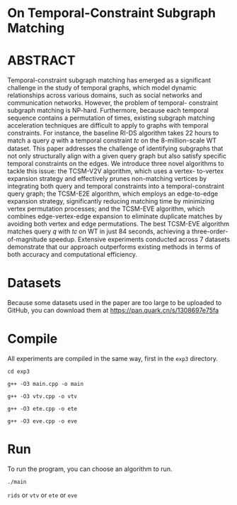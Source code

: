 # On Temporal-Constraint Subgraph Matching
# ABSTRACT
Temporal-constraint subgraph matching has emerged as a significant challenge in the study of temporal graphs, which model dynamic relationships across various domains, such as social networks and communication networks. However, the problem of temporal- constraint subgraph matching is NP-hard. Furthermore, because each temporal sequence contains a permutation of times, existing subgraph matching acceleration techniques are difficult to apply to graphs with temporal constraints. For instance, the baseline RI-DS algorithm takes 22 hours to match a query 𝑞 with a temporal constraint 𝑡𝑐 on the 8-million-scale WT dataset. This paper addresses the challenge of identifying subgraphs that not only structurally align with a given query graph but also satisfy specific temporal constraints on the edges. We introduce three novel algorithms to tackle this issue: the TCSM-V2V algorithm, which uses a vertex- to-vertex expansion strategy and effectively prunes non-matching vertices by integrating both query and temporal constraints into a temporal-constraint query graph; the TCSM-E2E algorithm, which employs an edge-to-edge expansion strategy, significantly reducing matching time by minimizing vertex permutation processes; and the TCSM-EVE algorithm, which combines edge-vertex-edge expansion to eliminate duplicate matches by avoiding both vertex and edge permutations. The best TCSM-EVE algorithm matches query 𝑞 with 𝑡𝑐 on WT in just 84 seconds, achieving a three-order- of-magnitude speedup. Extensive experiments conducted across 7 datasets demonstrate that our approach outperforms existing methods in terms of both accuracy and computational efficiency.

# Datasets

Because some datasets used in the paper are too large to be uploaded to GitHub, you can download  them at https://pan.quark.cn/s/1308697e75fa

# Compile
All experiments are compiled in the same way, first in the ` exp3 ` directory.


` cd exp3 `


` g++ -O3 main.cpp -o main `


` g++ -O3 vtv.cpp -o vtv `


` g++ -O3 ete.cpp -o ete `


` g++ -O3 eve.cpp -o eve `


# Run
To run the program, you can choose an algorithm to run.


` ./main `



` rids ` or ` vtv ` or ` ete ` or ` eve `
